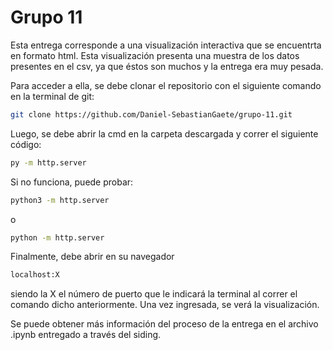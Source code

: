 # Grupo 11

Esta entrega corresponde a una visualización interactiva que se encuentrta en formato html. 
Esta visualización presenta una muestra de los datos presentes en el csv, ya que éstos son muchos y la entrega era muy pesada.

Para acceder a ella, se debe clonar el repositorio con el siguiente comando en la terminal de git: 

```bash
git clone https://github.com/Daniel-SebastianGaete/grupo-11.git
```

Luego, se debe abrir la cmd en la carpeta descargada y correr el siguiente código:

```bash
py -m http.server
```
Si no funciona, puede probar:
```bash
python3 -m http.server
```
o
```bash
python -m http.server
```

Finalmente, debe abrir en su navegador

```bash
localhost:X
```

siendo la X el número de puerto que le indicará la terminal al correr el comando dicho anteriormente. Una vez ingresada, se verá la visualización.

Se puede obtener más información del proceso de la entrega en el archivo .ipynb entregado a través del siding.
